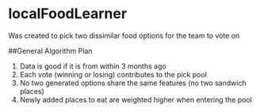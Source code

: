 # localFoodLearner
Was created to pick two dissimilar food options for the team to vote on

##General Algorithm Plan
1. Data is good if it is from within 3 months ago
2. Each vote (winning or losing) contributes to the pick pool
3. No two generated options share the same features (no two sandwich places)
4. Newly added places to eat are weighted higher when entering the pool
